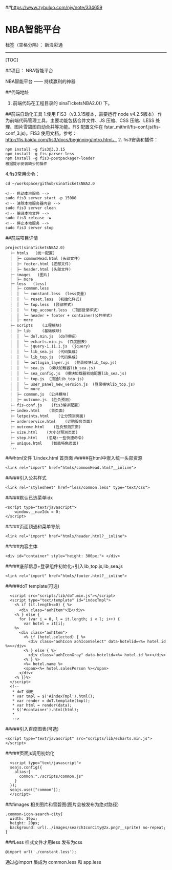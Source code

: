 ##https://www.zybuluo.com/njy/note/334659
# NBA智能平台

标签（空格分隔）： 新浪彩通

---

[TOC]

##项目： NBA智能平台

NBA智能平台 —— 持续赢利的神器

##代码地址
1. 前端代码在工程目录的 sinaTicketsNBA2.0() 下。

##前端自动化工具
1.使用 FIS3（v3.3.15版本，需要运行 node v4.2.5版本） 作为前端代码管理工具，主要功能包括合并文件、JS 压缩、CSS 压缩、LESS 处理、图片雪碧图自动合并等功能。FIS 配置文件在 fstar_mithril/fis-conf.js(fis-conf_3.js)。FIS3 使用文档，参考：http://fis.baidu.com/fis3/docs/beginning/intro.html。 
2. fis3安装和插件：
```
npm install -g fis3@3.3.15
npm install -g fis-parser-less
npm install -g fis3-postpackager-loader
根据提示安装缺少的插件
```
4.fis3常用命令：
```
cd ~/workspace/github/sinaTicketsNBA2.0
  
<!-- 启动本地服务 -->
sudo fis3 server start -p 15080 
<!-- 清除本地服务器内容 -->
sudo fis3 server clean 
<!-- 编译本地文件 -->
sudo fis3 release -w
<!-- 停止本地服务 -->
sudo fis3 server stop
```

##前端项目详情

```
project(sinaTicketsNBA2.0)
  ├─ htmls   (统一配置)  
  │  ├─ commonHead.html (头部文件) 
  │  ├─ footer.html (底部文件) 
  │  ├─ header.html (头部文件) 
  ├─ images   (图片)  
  │  ├─ more
  ├─ less   (less) 
  │  ├─ common.less
  │  │  └─ constant.less  (less变量)
  │  │  └─ reset.less  (初始化样式)
  │  │  └─ top.less  (顶部样式)
  │  │  └─ top_account.less  (顶部登录样式)
  │  │  └─ header + footer + container(公共样式)
  │  ├─ more
  ├─ scripts    (工程模块)
  │  ├─ lib     (基础模块)
  │  │  └─ doT.min.js  (doT模板)
  │  │  └─ echarts.min.js  (百度图表)
  │  │  └─ jquery-1.11.1.js  (jquery)
  │  │  └─ lib_sea.js  (代码集成)
  │  │  └─ lib_top.js  (代码集成)
  │  │  └─ outlogin_layer.js  (登录模块lib_top.js)
  │  │  └─ sea.js  (模块加载器lib_sea.js)
  │  │  └─ sea_config.js  (模块加载器初始配置lib_sea.js)
  │  │  └─ top.js  (顶通lib_top.js)
  │  │  └─ user_panel_new_version.js  (登录模块lib_top.js)
  │  │  └─ more
  │  ├─ common.js  (公共模块)
  │  ├─ outcome.js  (胜负预测)
  ├─ fis-conf.js    (fis3编译配置)
  ├─ index.html    (首页面)
  ├─ letpoints.html    (让分预测页面)
  ├─ orderservice.html    (订购服务页面)
  ├─ outcome.html    (胜负预测页面)
  ├─ size.html    (大小分预测页面)
  ├─ step.html    (忽略:一些快捷命令)
  ├─ unique.html    (智能特色页面)
  ...
```
###html文件
1.index.html 首页面
#####在html中嵌入统一头部资源
```
<link rel="import" href="htmls/commonHead.html?__inline">
```
#####引入公共样式
```
<link rel="stylesheet" href="less/common.less" type="text/css">
```
#####默认已选菜单idx
```
<script type="text/javascript">
    window.__navIdx = 0;
</script>
```
#####页面顶通和菜单导航
```
<link rel="import" href="htmls/header.html?__inline">
```
#####内容主体
```
<div id="container" style="height: 300px;"> </div>
```
#####底部信息+登录组件初始化+引入lib_top.js,lib_sea.js
```
<link rel="import" href="htmls/footer.html?__inline">
```
#####doT template(可选)
```
  <script src="scripts/lib/doT.min.js"></script>
  <script type="text/template" id="indexTmpl">
    <% if (it.length<=0) { %>
      <div class="aohItem">无</div>
    <% } else {
      for (var i = 0, l = it.length; i < l; i++) { 
        var hotel = it[i];
    %>
      <div class="aohItem">
        <% if (hotel.selected) { %>
          <div class="aohIcon aohIconSelect" data-hotelid=<%= hotel.id %>></div>
        <% } else { %>
          <div class="aohIconGray" data-hotelid=<%= hotel.id %>></div>
        <% } %>
        <%= hotel.name %>
        <span><%= hotel.salesPerson %></span>
      </div>
    <% }}%>
  </script>
  <!-- 
   * doT 调用
   * var tmpl = $('#indexTmpl').html();
   * var render = doT.template(tmpl);
   * var html = render(data);
   * $('#container').html(html);
   *
   -->
```
#####引入百度图表(可选)
```
<script type="text/javascript" src="scripts/lib/echarts.min.js"></script>
```

#####页面js调用初始化
```
  <script type="text/javascript">
  seajs.config({
    alias:{
      common:"./scripts/common.js"
    }
  });
  seajs.use(["common"]);
  </script>
```



###images
相关图片和雪碧图(图片会被发布为绝对路径)
```
.common-icon-search-city{
  width: 19px;
  height: 20px;
  background: url(../images/searchIconCity@2x.png?__sprite) no-repeat;
}
```
###Less
样式文件才用less  发布为css
```
@import url('./constant.less');
```
通过@import 集成为  common.less 和 app.less













